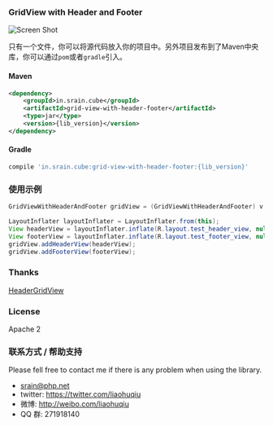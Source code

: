 ### GridView with Header and Footer

![Screen Shot](https://raw.githubusercontent.com/liaohuqiu/android-GridViewWithHeaderAndFooter/master/screen-shot.png)

只有一个文件，你可以将源代码放入你的项目中。另外项目发布到了Maven中央库，你可以通过`pom`或者`gradle`引入。

#### Maven

```xml
<dependency>
    <groupId>in.srain.cube</groupId>
    <artifactId>grid-view-with-header-footer</artifactId>
    <type>jar</type>
    <version>{lib_version}</version>
</dependency>
```

#### Gradle

``` groovy
compile 'in.srain.cube:grid-view-with-header-footer:{lib_version}'
```

### 使用示例

```java
GridViewWithHeaderAndFooter gridView = (GridViewWithHeaderAndFooter) v.findViewById(R.id.ly_image_list_grid);

LayoutInflater layoutInflater = LayoutInflater.from(this);
View headerView = layoutInflater.inflate(R.layout.test_header_view, null);
View footerView = layoutInflater.inflate(R.layout.test_footer_view, null);
gridView.addHeaderView(headerView);
gridView.addFooterView(footerView);
```

### Thanks

[HeaderGridView](https://android.googlesource.com/platform/packages/apps/Gallery2/+/idea133/src/com/android/photos/views/HeaderGridView.java)

### License

Apache 2

### 联系方式 / 帮助支持

Please fell free to contact me if there is any problem when using the library.

* srain@php.net
* twitter: https://twitter.com/liaohuqiu
* 微博: http://weibo.com/liaohuqiu
* QQ 群: 271918140
